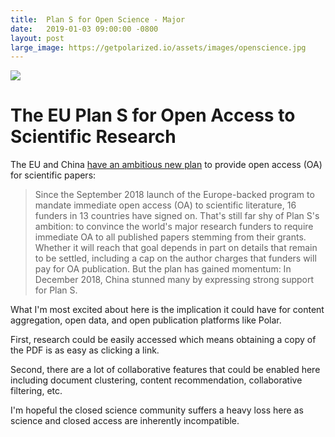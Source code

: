 ```yaml
---
title:  Plan S for Open Science - Major 
date:   2019-01-03 09:00:00 -0800
layout: post
large_image: https://getpolarized.io/assets/images/openscience.jpg
---
```


<img class="img-fluid" src="https://getpolarized.io/assets/images/openscience.jpg">

# The EU Plan S for Open Access to Scientific Research 

The EU and China <a
href="https://www.sciencemag.org/news/2019/01/will-world-embrace-plan-s-radical-proposal-mandate-open-access-science-papers">have
an ambitious new plan</a> to provide open access (OA) for scientific papers:

> Since the September 2018 launch of the Europe-backed program to mandate
immediate open access (OA) to scientific literature, 16 funders in 13 countries
have signed on. That's still far shy of Plan S's ambition: to convince the
world's major research funders to require immediate OA to all published papers
stemming from their grants. Whether it will reach that goal depends in part on
details that remain to be settled, including a cap on the author charges that
funders will pay for OA publication. But the plan has gained momentum: In
December 2018, China stunned many by expressing strong support for Plan S.
             
What I'm most excited about here is the implication it could have for content
aggregation, open data, and open publication platforms like Polar.

First, research could be easily accessed which means obtaining a copy of the PDF
is as easy as clicking a link.

Second, there are a lot of collaborative features that could be enabled here 
including document clustering, content recommendation, collaborative filtering, 
etc.

I'm hopeful the closed science community suffers a heavy loss here as science and
closed access are inherently incompatible.

